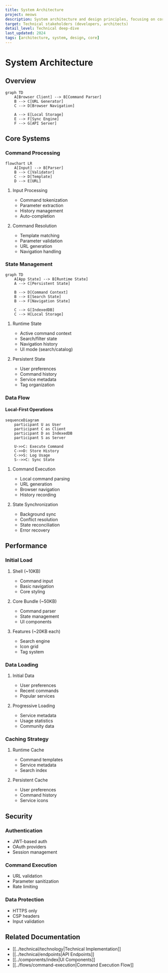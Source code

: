 ```yaml
---
title: System Architecture
project: meows
description: System architecture and design principles, focusing on core systems and their interactions
target: Technical stakeholders (developers, architects)
detail_level: Technical deep-dive
last_updated: 2024
tags: [architecture, system, design, core]
---
```


# System Architecture

## Overview

```mermaid
graph TD
    A[Browser Client] --> B[Command Parser]
    B --> C[URL Generator]
    C --> D[Browser Navigation]

    A --> E[Local Storage]
    E --> F[Sync Engine]
    F --> G[API Server]
```

## Core Systems

### Command Processing

```mermaid
flowchart LR
    A[Input] --> B[Parser]
    B --> C[Validator]
    C --> D[Template]
    D --> E[URL]
```

1. Input Processing

   - Command tokenization
   - Parameter extraction
   - History management
   - Auto-completion

2. Command Resolution
   - Template matching
   - Parameter validation
   - URL generation
   - Navigation handling

### State Management

```mermaid
graph TD
    A[App State] --> B[Runtime State]
    A --> C[Persistent State]

    B --> D[Command Context]
    B --> E[Search State]
    B --> F[Navigation State]

    C --> G[IndexedDB]
    C --> H[Local Storage]
```

1. Runtime State

   - Active command context
   - Search/filter state
   - Navigation history
   - UI mode (search/catalog)

2. Persistent State
   - User preferences
   - Command history
   - Service metadata
   - Tag organization

### Data Flow

#### Local-First Operations

```mermaid
sequenceDiagram
    participant U as User
    participant C as Client
    participant D as IndexedDB
    participant S as Server

    U->>C: Execute Command
    C->>D: Store History
    C->>S: Log Usage
    S-->>C: Sync State
```

1. Command Execution

   - Local command parsing
   - URL generation
   - Browser navigation
   - History recording

2. State Synchronization
   - Background sync
   - Conflict resolution
   - State reconciliation
   - Error recovery

## Performance

### Initial Load

1. Shell (~10KB)

   - Command input
   - Basic navigation
   - Core styling

2. Core Bundle (~50KB)

   - Command parser
   - State management
   - UI components

3. Features (~20KB each)
   - Search engine
   - Icon grid
   - Tag system

### Data Loading

1. Initial Data

   - User preferences
   - Recent commands
   - Popular services

2. Progressive Loading
   - Service metadata
   - Usage statistics
   - Community data

### Caching Strategy

1. Runtime Cache

   - Command templates
   - Service metadata
   - Search index

2. Persistent Cache
   - User preferences
   - Command history
   - Service icons

## Security

### Authentication

- JWT-based auth
- OAuth providers
- Session management

### Command Execution

- URL validation
- Parameter sanitization
- Rate limiting

### Data Protection

- HTTPS only
- CSP headers
- Input validation

## Related Documentation

- [[../technical/technology|Technical Implementation]]
- [[../technical/endpoints|API Endpoints]]
- [[../components/index|UI Components]]
- [[../flows/command-execution|Command Execution Flow]] 
